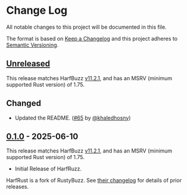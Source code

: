 # Change Log

All notable changes to this project will be documented in this file.

The format is based on [Keep a Changelog](http://keepachangelog.com/)
and this project adheres to [Semantic Versioning](http://semver.org/).

## [Unreleased]

This release matches HarfBuzz [v11.2.1][harfbuzz-11.2.1], and has an MSRV (minimum supported Rust version) of 1.75.

## Changed

- Updated the README. ([#65][] by [@khaledhosny][])

## [0.1.0] - 2025-06-10

This release matches HarfBuzz [v11.2.1][harfbuzz-11.2.1], and has an MSRV (minimum supported Rust version) of 1.75.

- Initial Release of HarfRuzz.

HarfRust is a fork of RustyBuzz.
See [their changelog](https://github.com/harfbuzz/rustybuzz/blob/main/CHANGELOG.md) for details of prior releases.

[Unreleased]: https://github.com/harfbuzz/harfrust/compare/0.1.0...HEAD
<!-- The last release of RustyBuzz before 0.1.0. -->
[0.1.0]: https://github.com/harfbuzz/harfrust/compare/8c52723ff75e91a33ae36e527baed871097e64bf...0.1.0

[harfbuzz-11.2.1]: https://github.com/harfbuzz/harfbuzz/releases/tag/11.2.1

[@khaledhosny]: https://github.com/khaledhosny

[#65]: https://github.com/harfbuzz/harfrust/pull/65
